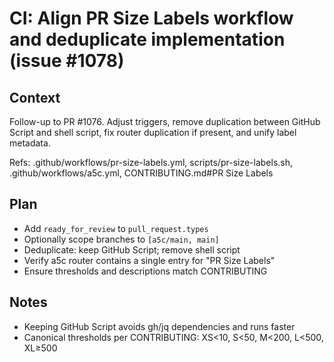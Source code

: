 # CI: Align PR Size Labels workflow and deduplicate implementation (issue #1078)

## Context

Follow-up to PR #1076. Adjust triggers, remove duplication between GitHub Script and shell script, fix router duplication if present, and unify label metadata.

Refs: .github/workflows/pr-size-labels.yml, scripts/pr-size-labels.sh, .github/workflows/a5c.yml, CONTRIBUTING.md#PR Size Labels

## Plan

- Add `ready_for_review` to `pull_request.types`
- Optionally scope branches to `[a5c/main, main]`
- Deduplicate: keep GitHub Script; remove shell script
- Verify a5c router contains a single entry for "PR Size Labels"
- Ensure thresholds and descriptions match CONTRIBUTING

## Notes

- Keeping GitHub Script avoids gh/jq dependencies and runs faster
- Canonical thresholds per CONTRIBUTING: XS<10, S<50, M<200, L<500, XL≥500
